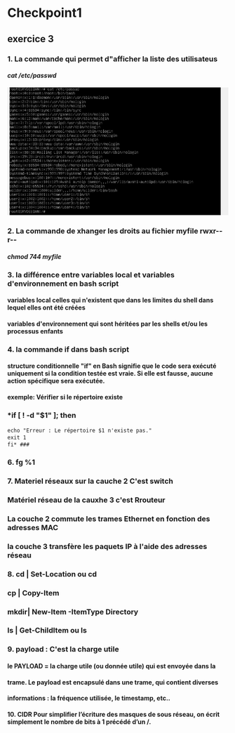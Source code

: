# Checkpoint1
## exercice 3
### 1. La commande qui permet d"afficher la liste des utilisateus ###
#### *cat /etc/passwd* #### 
![listeUser ](https://github.com/KAOUTARBAH/Checkpoint1/blob/main/USER.png)

### 2. La commande de xhanger les droits au fichier myfile rwxr--r-- ###
#### *chmod 744 myfile* #### 

### 3. la différence entre variables local et variables d'environnement en bash script ###
#### variables local celles qui n'existent que dans les limites du shell dans lequel elles ont été créées ####
#### variables d'environnement  qui sont héritées par les shells et/ou les processus enfants ####


### 4. la commande if dans bash script ###
#### structure conditionnelle "if" en Bash signifie que le code sera exécuté uniquement si la condition testée est vraie. Si elle est fausse, aucune action spécifique sera exécutée. ####

#### exemple: Vérifier si le répertoire existe ####
### *if [ ! -d "$1" ]; then
	echo "Erreur : Le répertoire $1 n'existe pas."
	exit 1
 	fi* ###

### 6. fg %1 ###

### 7. Materiel réseaux sur la cauche 2 C'est switch
###    Matériel réseau de la cauxhe 3 c'est Rrouteur
###    La couche 2 commute les trames Ethernet en fonction des adresses MAC 
###    la couche 3 transfère les paquets IP à l'aide des adresses réseau

### 8. cd  | Set-Location ou cd
###   cp   | Copy-Item    
###   mkdir| New-Item -ItemType Directory
###   ls   | Get-ChildItem  ou ls

### 9. payload : C'est la charge utile
#### le PAYLOAD = la charge utile (ou donnée utile) qui est envoyée dans la 
#### trame. Le payload est encapsulé dans une trame, qui contient diverses 
#### informations : la fréquence utilisée, le timestamp, etc..

#### 10. CIDR Pour simplifier l’écriture des masques de sous réseau, on écrit simplement le nombre de bits à 1 précédé d’un /.


